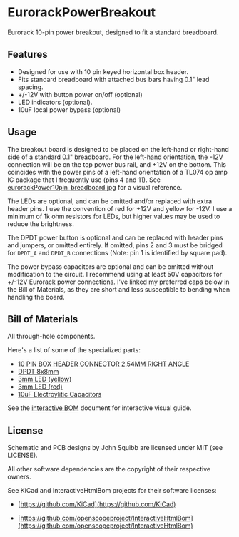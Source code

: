 # EurorackPowerBreakout
Eurorack 10-pin power breakout, designed to fit a standard breadboard.

## Features
- Designed for use with 10 pin keyed horizontal box header.
- Fits standard breadboard with attached bus bars having 0.1" lead spacing.
- +/-12V with button power on/off (optional)
- LED indicators (optional).
- 10uF local power bypass (optional) 

## Usage
The breakout board is designed to be placed on the left-hand or right-hand side of a standard 0.1" breadboard. For the left-hand orientation, the -12V connection will be on the top power bus rail, and +12V on the bottom. This coincides with the power pins of a left-hand orientation of a TL074 op amp IC package that I frequently use (pins 4 and 11). See [eurorackPower10pin_breadboard.jpg](./eurorackPower10pin_breadboard.jpg) for a visual reference.

The LEDs are optional, and can be omitted and/or replaced with extra header pins. I use the convention of red for +12V and yellow for -12V. I use a minimum of 1k ohm resistors for LEDs, but higher values may be used to reduce the brightness.

The DPDT power button is optional and can be replaced with header pins and jumpers, or omitted entirely. If omitted, pins 2 and 3 must be bridged for `DPDT_A` and `DPDT_B` connections (Note: pin 1 is identified by square pad).

The power bypass capacitors are optional and can be omitted without modification to the circuit. I recommend using at least 50V capacitors for +/-12V Eurorack power connections. I've linked my preferred caps below in the Bill of Materials, as they are short and less susceptible to bending when handling the board.

## Bill of Materials
All through-hole components.

Here's a list of some of the specialized parts:

- [10 PIN BOX HEADER CONNECTOR 2.54MM RIGHT ANGLE](https://www.taydaelectronics.com/10-pin-box-header-connector-2-54mm-right-angle.html)
- [DPDT 8x8mm](https://www.taydaelectronics.com/push-button-switch-latching-on-off-dpdt-0-5a-50vdc-8x8mm.html)
- [3mm LED (yellow)](https://www.taydaelectronics.com/led-3mm-yellow.html)
- [3mm LED (red)](https://www.taydaelectronics.com/led-3mm-red.html)
- [10uF Electroylitic Capacitors](https://www.digikey.com/product-detail/en/nichicon/UMT1H100MDD/493-15562-ND/2598786)

See the [interactive BOM](./bom/ibom.html) document for interactive visual guide.

## License
Schematic and PCB designs by John Squibb are licensed under MIT (see LICENSE).

All other software dependencies are the copyright of their respective owners.

See KiCad and InteractiveHtmlBom projects for their software licenses:

* [https://github.com/KiCad](https://github.com/KiCad)

* [https://github.com/openscopeproject/InteractiveHtmlBom](https://github.com/openscopeproject/InteractiveHtmlBom)
